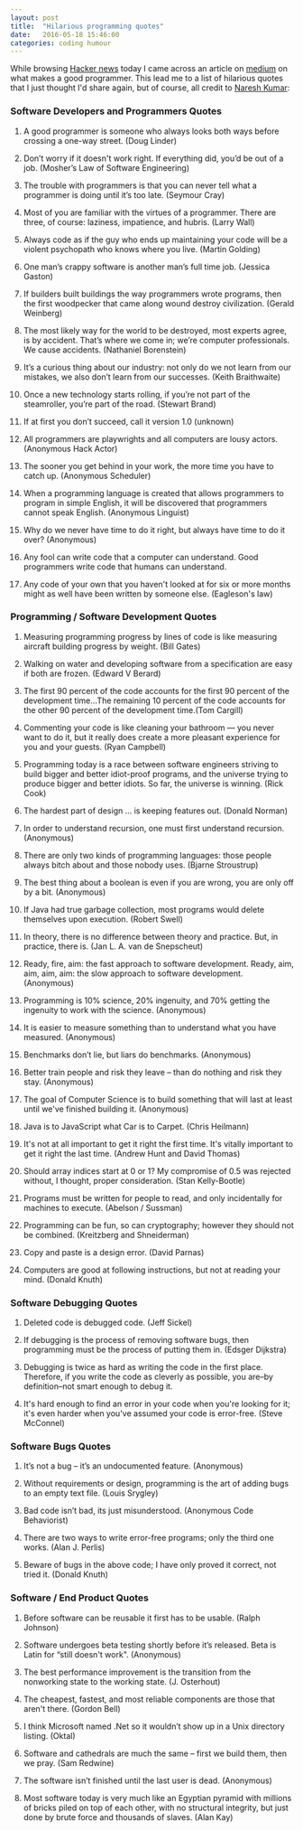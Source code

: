 ```yaml
---
layout: post
title:  "Hilarious programming quotes"
date:   2016-05-18 15:46:00
categories: coding humour 
---
```


While browsing [Hacker news][hn] today I came across an article on [medium][medium] on what makes a good programmer. This lead me to a list of hilarious quotes that I just thought I'd share again, but of course, all credit to [Naresh Kumar][naresh]:

### Software Developers and Programmers Quotes

1. A good programmer is someone who always looks both ways before crossing a one-way street. (Doug Linder)

2. Don’t worry if it doesn't work right. If everything did, you’d be out of a job. (Mosher’s Law of Software Engineering)

3. The trouble with programmers is that you can never tell what a programmer is doing until it’s too late. (Seymour Cray)

4. Most of you are familiar with the virtues of a programmer. There are three, of course: laziness, impatience, and hubris. (Larry Wall)

5. Always code as if the guy who ends up maintaining your code will be a violent psychopath who knows where you live. (Martin Golding)

6. One man’s crappy software is another man’s full time job. (Jessica Gaston)

7. If builders built buildings the way programmers wrote programs, then the first woodpecker that came along wound destroy civilization. (Gerald Weinberg)

8. The most likely way for the world to be destroyed, most experts agree, is by accident.  That’s where we come in; we’re computer professionals. We cause accidents. (Nathaniel Borenstein)

9. It’s a curious thing about our industry: not only do we not learn from our mistakes, we also don’t learn from our successes. (Keith  Braithwaite)

10. Once a new technology starts rolling, if you’re not part of the steamroller, you’re part of the road. (Stewart Brand)

11. If at first you don’t succeed, call it version 1.0 (unknown)

12. All programmers are playwrights and all computers are lousy actors. (Anonymous Hack Actor)

13. The sooner you get behind in your work, the more time you have to catch up. (Anonymous Scheduler)

14. When a programming language is created that allows programmers to program in simple English, it will be discovered that programmers cannot speak English. (Anonymous Linguist)

15. Why do we never have time to do it right, but always have time to do it over? (Anonymous)

16. Any fool can write code that a computer can understand. Good programmers write code that humans can understand. 

17. Any code of your own that you haven't looked at for six or more months might as well have been written by someone else. (Eagleson's law)

### Programming / Software Development Quotes

1. Measuring programming progress by lines of code is like measuring aircraft building progress by weight. (Bill Gates)

3. Walking on water and developing software from a specification are easy if both are frozen. (Edward V Berard)

4. The first 90 percent of the code accounts for the first 90 percent of the development time…The remaining 10 percent of the code accounts for the other 90 percent of the development time.(Tom Cargill)

5. Commenting your code is like cleaning your bathroom — you never want to do it, but it really does create a more pleasant experience for you and your guests. (Ryan Campbell)

6. Programming today is a race between software engineers striving to build bigger and better idiot-proof programs, and the universe trying to produce bigger and better idiots. So far, the universe is winning. (Rick Cook)

7. The hardest part of design … is keeping features out. (Donald Norman)

8. In order to understand recursion, one must first understand recursion. (Anonymous)

9. There are only two kinds of programming languages: those people always bitch about and those nobody uses. (Bjarne Stroustrup)

10. The best thing about a boolean is even if you are wrong, you are only off by a bit. (Anonymous)

11. If Java had true garbage collection, most programs would delete themselves upon execution. (Robert Swell)

12. In theory, there is no difference between theory and practice. But, in practice, there is. (Jan L. A. van de Snepscheut)

13. Ready, fire, aim: the fast approach to software development. Ready, aim, aim, aim, aim: the slow approach to software development. (Anonymous)

14. Programming is 10% science, 20% ingenuity, and 70% getting the ingenuity to work with the science. (Anonymous)

15. It is easier to measure something than to understand what you have measured. (Anonymous)

16. Benchmarks don’t lie, but liars do benchmarks. (Anonymous)

17. Better train people and risk they leave – than do nothing and risk they stay. (Anonymous)

18. The goal of Computer Science is to build something that will last at least until we've finished building it. (Anonymous)

19. Java is to JavaScript what Car is to Carpet. (Chris Heilmann)

20. It's not at all important to get it right the first time. It's vitally important to get it right the last time. (Andrew Hunt and David Thomas)

21. Should array indices start at 0 or 1? My compromise of 0.5 was rejected without, I thought, proper consideration. (Stan Kelly-Bootle)

22. Programs must be written for people to read, and only incidentally for machines to execute. (Abelson / Sussman)

23.  Programming can be fun, so can cryptography; however they should not be combined. (Kreitzberg and Shneiderman)

24. Copy and paste is a design error.  (David Parnas)

25. Computers are good at following instructions, but not at reading your mind. (Donald Knuth)

### Software Debugging Quotes

1. Deleted code is debugged code. (Jeff Sickel)

2. If debugging is the process of removing software bugs, then programming must be the process of putting them in. (Edsger Dijkstra)

3. Debugging is twice as hard as writing the code in the first place.  Therefore, if you write the code as cleverly as possible, you are–by definition–not smart enough to debug it. 

4. It's hard enough to find an error in your code when you're looking for it; it's even harder when you've assumed your code is error-free. (Steve McConnel)

### Software Bugs Quotes

1. It’s not a bug – it’s an undocumented feature. (Anonymous)

2. Without requirements or design, programming is the art of adding bugs to an empty text file. (Louis Srygley)

3. Bad code isn’t bad, its just misunderstood. (Anonymous Code Behaviorist)

4. There are two ways to write error-free programs; only the third one works. (Alan J. Perlis)

5. Beware of bugs in the above code; I have only proved it correct, not tried it. (Donald Knuth)

### Software / End Product Quotes

1. Before software can be reusable it first has to be usable. (Ralph Johnson)

2. Software undergoes beta testing shortly before it’s released. Beta is Latin for “still doesn't work". (Anonymous)

3. The best performance improvement is the transition from the nonworking state to the working state. (J. Osterhout)

4. The cheapest, fastest, and most reliable components are those that aren't there. (Gordon Bell)

5. I think Microsoft named .Net so it wouldn’t show up in a Unix directory listing. (Oktal)

6. Software and cathedrals are much the same – first we build them, then we pray. (Sam Redwine)

7. The software isn’t finished until the last user is dead. (Anonymous)

8. Most software today is very much like an Egyptian pyramid with millions of bricks piled on top of each other, with no structural integrity, but just done by brute force and thousands of slaves. (Alan Kay)

[naresh]: http://theprofessionalspoint.blogspot.co.za/2013/09/59-hilarious-but-true-programming.html
[hn]: http://www.platform7.com/ember-hn/#/new
[medium]: https://medium.com/@WordcorpGlobal/programming-doesnt-require-talent-or-even-passion-11422270e1e4